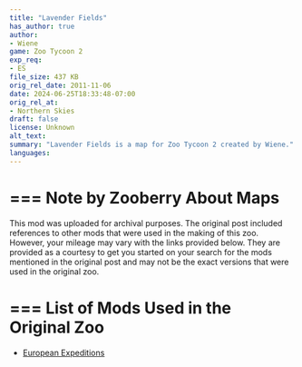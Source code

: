 ```yaml
---
title: "Lavender Fields"
has_author: true
author: 
- Wiene
game: Zoo Tycoon 2
exp_req: 
- ES
file_size: 437 KB
orig_rel_date: 2011-11-06
date: 2024-06-25T18:33:48-07:00
orig_rel_at: 
- Northern Skies
draft: false
license: Unknown
alt_text: 
summary: "Lavender Fields is a map for Zoo Tycoon 2 created by Wiene."
languages:
---
```


===
Note by Zooberry About Maps 
===

This mod was uploaded for archival purposes. The original post included references to other mods that were used in the making of this zoo. However, your mileage may vary with the links provided below. They are provided as a courtesy to get you started on your search for the mods mentioned in the original post and may not be the exact versions that were used in the original zoo.

===
List of Mods Used in the Original Zoo
===

- [European Expeditions](https://www.zooberry.org/mods/zt2/expansive-packs/european-expeditions/)